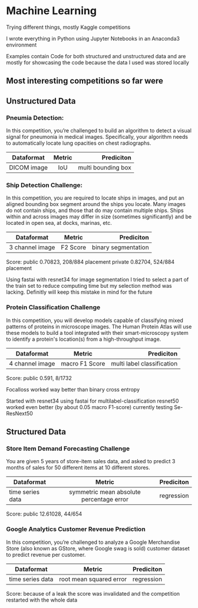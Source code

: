 # Machine Learning

Trying different things, mostly Kaggle competitions

I wrote everything in Python using Jupyter Notebooks in an Anaconda3 environment

Examples contain Code for both structured and unstructured data and are mostly for showcasing the code because the data I used was stored locally

## Most interesting competitions so far were 

## Unstructured Data

### Pneumia Detection: 

In this competition, you’re challenged to build an algorithm to detect a visual signal for pneumonia in medical images. Specifically, your algorithm needs to automatically locate lung opacities on chest radiographs.

| Dataformat   |      Metric      |  Prediciton |
|----------|:-------------:|------:|
| DICOM image |  IoU | multi bounding box |

### Ship Detection Challenge:

In this competition, you are required to locate ships in images, and put an aligned bounding box segment around the ships you locate. Many images do not contain ships, and those that do may contain multiple ships. Ships within and across images may differ in size (sometimes significantly) and be located in open sea, at docks, marinas, etc.

| Dataformat   |      Metric      |  Prediciton |
|----------|:-------------:|------:|
| 3 channel image | F2 Score | binary segmentation |

Score: 
public 0.70823, 208/884 placement
private 0.82704, 524/884 placement

Using fastai with resnet34 for image segmentation
I tried to select a part of the train set to reduce computing time but my selection method was lacking. 
Definitly will keep this mistake in mind for the future

### Protein Classification Challenge

In this competition, you will develop models capable of classifying mixed patterns of proteins in microscope images. The Human Protein Atlas will use these models to build a tool integrated with their smart-microscopy system to identify a protein's location(s) from a high-throughput image.

| Dataformat   |      Metric      |  Prediciton |
|----------|:-------------:|------:|
| 4 channel image | macro F1 Score | multi label classification |

Score: 
public 0.591, 8/1732

Focalloss worked way better than binary cross entropy

Started with resnet34 using fastai for multilabel-classification
resnet50 worked even better (by about 0.05 macro F1-score)
currently testing Se-ResNext50

## Structured Data

### Store Item Demand Forecasting Challenge

You are given 5 years of store-item sales data, and asked to predict 3 months of sales for 50 different items at 10 different stores.

| Dataformat   |      Metric      |  Prediciton |
|----------|:-------------:|------:|
| time series data | symmetric mean absolute percentage error | regression |

Score: 
public 12.61028, 44/654

### Google Analytics Customer Revenue Prediction

In this competition, you’re challenged to analyze a Google Merchandise Store (also known as GStore, where Google swag is sold) customer dataset to predict revenue per customer. 

| Dataformat   |      Metric      |  Prediciton |
|----------|:-------------:|------:|
| time series data | root mean squared error | regression |

Score: 
because of a leak the score was invalidated and the competition restarted with the whole data
